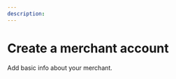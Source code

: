 ```yaml
---
description:
---
```


# Create a merchant account

Add basic info about your merchant.

<div class="widget merchant" control="merchant"></div>


